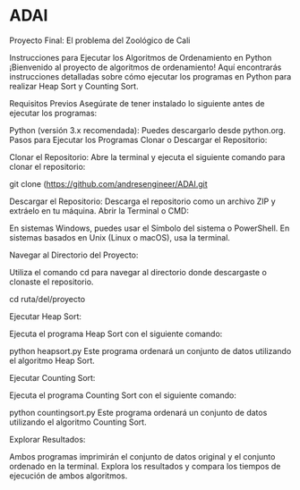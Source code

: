 # ADAI
Proyecto Final: El problema del Zoológico de Cali

Instrucciones para Ejecutar los Algoritmos de Ordenamiento en Python
¡Bienvenido al proyecto de algoritmos de ordenamiento! Aquí encontrarás instrucciones detalladas sobre cómo ejecutar los programas en Python para realizar Heap Sort y Counting Sort.

Requisitos Previos
Asegúrate de tener instalado lo siguiente antes de ejecutar los programas:

Python (versión 3.x recomendada): Puedes descargarlo desde python.org.
Pasos para Ejecutar los Programas
Clonar o Descargar el Repositorio:

Clonar el Repositorio: Abre la terminal y ejecuta el siguiente comando para clonar el repositorio:

git clone (https://github.com/andresengineer/ADAI.git

Descargar el Repositorio: Descarga el repositorio como un archivo ZIP y extráelo en tu máquina.
Abrir la Terminal o CMD:

En sistemas Windows, puedes usar el Símbolo del sistema o PowerShell.
En sistemas basados en Unix (Linux o macOS), usa la terminal.

Navegar al Directorio del Proyecto:

Utiliza el comando cd para navegar al directorio donde descargaste o clonaste el repositorio.

cd ruta/del/proyecto

Ejecutar Heap Sort:

Ejecuta el programa Heap Sort con el siguiente comando:

python heapsort.py
Este programa ordenará un conjunto de datos utilizando el algoritmo Heap Sort.

Ejecutar Counting Sort:

Ejecuta el programa Counting Sort con el siguiente comando:

python countingsort.py
Este programa ordenará un conjunto de datos utilizando el algoritmo Counting Sort.

Explorar Resultados:

Ambos programas imprimirán el conjunto de datos original y el conjunto ordenado en la terminal. Explora los resultados y compara los tiempos de ejecución de ambos algoritmos.
